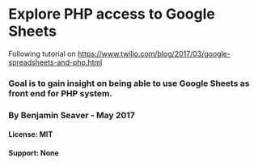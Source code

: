 # Explore PHP access to Google Sheets
Following tutorial on https://www.twilio.com/blog/2017/03/google-spreadsheets-and-php.html

### Goal is to gain insight on being able to use Google Sheets as front end for PHP system.

### By Benjamin Seaver - May 2017

#### License: MIT  
#### Support: None
